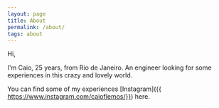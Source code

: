 ```yaml
---
layout: page
title: About
permalink: /about/
tags: about
---
```



Hi,

I'm Caio, 25 years, from Rio de Janeiro. An engineer looking for some experiences in this crazy and lovely world.

You can find some of my experiences [Instagram]({{ https://www.instagram.com/caioflemos/}}) here.
